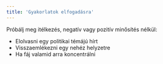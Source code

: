 ```yaml
---
title: 'Gyakorlatok elfogadásra'
---
```

Próbálj meg itélkezés, negatív vagy pozitív minősítés nélkül:  
- Elolvasni egy politikai témájú hírt  
- Visszaemlékezni egy nehéz helyzetre  
- Ha fáj valamid arra koncentrálni  